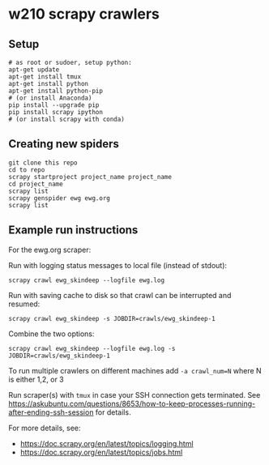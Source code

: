 # w210 scrapy crawlers

## Setup

```
# as root or sudoer, setup python:
apt-get update
apt-get install tmux
apt-get install python
apt-get install python-pip
# (or install Anaconda)
pip install --upgrade pip
pip install scrapy ipython
# (or install scrapy with conda)
```

## Creating new spiders

```
git clone this repo
cd to repo
scrapy startproject project_name project_name
cd project_name
scrapy list
scrapy genspider ewg ewg.org
scrapy list
```

## Example run instructions

For the ewg.org scraper:

Run with logging status messages to local file (instead of stdout):

`scrapy crawl ewg_skindeep --logfile ewg.log`

Run with saving cache to disk so that crawl can be interrupted and resumed:

`scrapy crawl ewg_skindeep -s JOBDIR=crawls/ewg_skindeep-1`

Combine the two options:

`scrapy crawl ewg_skindeep --logfile ewg.log -s JOBDIR=crawls/ewg_skindeep-1`

To run multiple crawlers on different machines add `-a crawl_num=N` where N is either 1,2, or 3

Run scraper(s) with `tmux` in case your SSH connection gets terminated. See <https://askubuntu.com/questions/8653/how-to-keep-processes-running-after-ending-ssh-session> for details.

For more details, see:

 * https://doc.scrapy.org/en/latest/topics/logging.html
 * https://doc.scrapy.org/en/latest/topics/jobs.html
